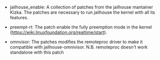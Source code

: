 
- jailhouse_enable: A collection of patches from the jailhouse mantainer Kizka. The patches are necessary to run jailhouse the kernel with all its features.

- preempt-rt: The patch enable the fully preemption mode in the kernel (https://wiki.linuxfoundation.org/realtime/start).

- omnvisor: The patches modifies the remoteproc driver to make it compatible with jailhouse-omnivisor. N.B. remoteproc doesn't work standalone with this patch